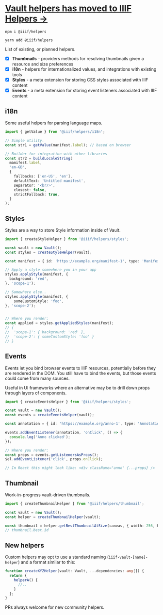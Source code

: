 # [Vault helpers has moved to IIIF Helpers →](https://github.com/iiif-commons/iiif-helpers)

```
npm i @iiif/helpers
```

```
yarn add @iiif/helpers
```

List of existing, or planned helpers.

- [x] **Thumbnails** - providers methods for resolving thumbnails given a resource and size preferences
- [x] **i18n** - helpers for internationalized values, and integrations with existing tools
- [x] **Styles** - a meta extension for storing CSS styles associated with IIIF content
- [x] **Events** - a meta extension for storing event listeners associated with IIIF content

## i18n
Some useful helpers for parsing language maps.

```ts
import { getValue } from '@iiif/helpers/i18n';

// Simple utility.
const str1 = getValue(manifest.label); // based on browser

// Builder for integration with other libraries
const str2 = buildLocaleString(
  manifest.label,
  'en-GB',
  {
    fallbacks: ['en-US', 'en'],
    defaultText: 'Untitled manifest',
    separator: '<br/>',
    closest: false,
    strictFallback: true,
  }
);
```


## Styles
Styles are a way to store Style information inside of Vault.

```ts
import { createStyleHelper } from '@iiif/helpers/styles';

const vault = new Vault();
const styles = createStyleHelper(vault);

const manifest = { id: 'https://example.org/manifest-1', type: 'Manifest' };

// Apply a style somewhere you in your app
styles.applyStyle(manifest, {
  background: 'red',
}, 'scope-1');

// Somewhere else..
styles.applyStyle(manifest, {
    someCustomStyle: 'foo',
}, 'scope-2');


// Where you render:
const applied = styles.getAppliedStyles(manifest);
// {
//  'scope-1': { background: 'red' },
//  'scope-2': { someCustomStyle: 'foo' }
// }
```

## Events
Events let you bind browser events to IIIF resources, potentially before they are rendered in the DOM. You still have
to bind the events, but those events could come from many sources.

Useful in UI frameworks where an alternative may be to drill down props through layers of components. 

```ts
import { createEventsHelper } from '@iiif/helpers/styles';

const vault = new Vault();
const events = createEventsHelper(vault);

const annotation = { id: 'https://example.org/anno-1', type: 'Annotation' };

events.addEventListener(annotation, 'onClick', () => {
  console.log('Anno clicked');
});

// Where you render:
const props = events.getListenersAsProps();
$el.addEventListener('click', props.onClick);

// In React this might look like: <div className="anno" {...props} />
```

## Thumbnail
Work-in-progress vault-driven thumbnails.

```ts
import { createThumbnailHelper } from '@iiif/helpers/thumbnail';

const vault = new Vault();
const helper = createThumbnailHelper(vault);

const thumbnail = helper.getBestThumbnailAtSize(canvas, { width: 256, height: 256 });
// thumbnail.best.id
```


## New helpers

Custom helpers may opt to use a standard naming (`iiif-vault-[name]-helper`) and a format similar to this:
```ts
function createXYZHelper(vault: Vault, ...dependencies: any[]) {
  return {
    helperA() {
      //..
    }
  };
}
```

PRs always welcome for new community helpers.

